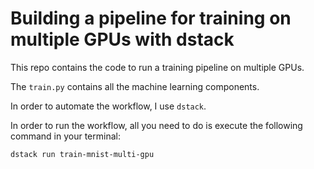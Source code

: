 # Building a pipeline for training on multiple GPUs with dstack

This repo contains the code to run a training pipeline on multiple GPUs.

The `train.py` contains all the machine learning components.

In order to automate the workflow, I use `dstack`.

In order to run the workflow, all you need to do is execute the following command in your terminal:

```bash
dstack run train-mnist-multi-gpu
```